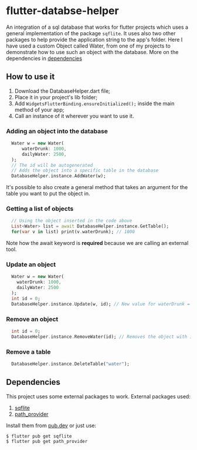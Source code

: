 # flutter-databse-helper
An integration of a sql database that works for flutter projects which uses a general implementation of the package `sqflite`.
It uses also two other packages to help provide the application string to the app's folder.
Here I have used a custom Object called Water, from one of my projects to demonstrate how to use such an object with the database.
More on the dependencies in [dependencies]

## How to use it
1. Download the DatabaseHelper.dart file;
2. Place it in your project's lib folder;
3. Add ```WidgetsFlutterBinding.ensureInitialized();``` inside the main method of your app;
4. Call an instance of it wherever you want to use it.

### Adding an object into the database
```dart
  Water w = new Water(
      waterDrunk: 1000,
      dailyWater: 2500,
  );  
  // The id will be autogenerated
  // Adds the object into a specific table in the database
  DatabaseHelper.instance.AddWater(w);
```
It's possible to also create a general method that takes an argument for the table you want to put the object in.

### Getting a list of objects
```dart
  // Using the object inserted in the code above
  List<Water> list = await DatabaseHelper.instance.GetTable();
  for(var v in list) print(v.waterDrunk); // 1000
```
Note how the await keyword is **required** because we are calling an external tool.

### Update an object
```dart
  Water w = new Water(
    waterDrunk: 1000,
    dailyWater: 2500
  );
  int id = 0;
  DatabaseHelper.instance.Update(w, id); // New value for waterDrunk = 1000;
```

### Remove an object
```dart
  int id = 0;
  DatabaseHelper.instance.RemoveWater(id); // Removes the object with id = 0;
```

### Remove a table
```dart
  DatabaseHelper.instance.DeleteTable("water");
```
  
##  Dependencies 
This project uses some external packages to work.
External packages used:
1. [sqflite]
2. [path_provider]

Install them from [pub.dev] or just use:
  ```terminal
  $ flutter pub get sqflite
  $ flutter pub get path_provider
  ```
[dependencies]: https://github.com/SirioRigel/flutter-databse-helper/tree/testBranch#dependencies
[sqflite]: https://pub.dev/packages/sqflite
[path_provider]: https://pub.dev/packages/path_provider
[pub.dev]: https://pub.dev
